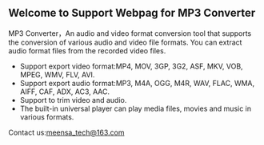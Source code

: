 ## Welcome to Support Webpag for MP3 Converter

MP3 Converter，An audio and video format conversion tool that supports the conversion of various audio and video file formats. You can extract audio format files from the recorded video files.

- Support export video format:MP4, MOV, 3GP, 3G2, ASF, MKV, VOB, MPEG, WMV, FLV, AVI.
- Support export audio format:MP3, M4A, OGG, M4R, WAV, FLAC, WMA, AIFF, CAF, ADX, AC3, AAC.
- Support to trim video and audio.
- The built-in universal player can play media files, movies and music in various formats.

Contact us:meensa_tech@163.com
